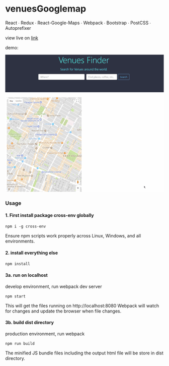 # venuesGooglemap

React ∙ Redux ∙ React-Google-Maps ∙ Webpack ∙ Bootstrap ∙ PostCSS ∙ Autoprefixer

view live on [link](https://venues-finder.surge.sh)

demo:

![alt text](https://github.com/yuchiu/React-Redux-Venues-Finder/blob/master/demo.gif)


### Usage 
#### 1. First install package cross-env globally

```
npm i -g cross-env

```
Ensure npm scripts work properly across Linux, Windows, and all environments.

#### 2. install everything else

```
npm install

```

#### 3a. run on localhost
develop environment, run webpack dev server

```
npm start

```
This will get the files running on http://localhost:8080
Webpack will watch for changes and update the browser when file changes.

#### 3b. build dist directory
production environment, run webpack

```
npm run build

```
The minified JS bundle files including the output html file will be store in dist directory.
